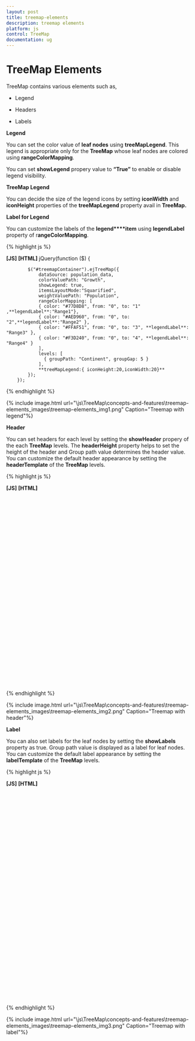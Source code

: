 ```yaml
---
layout: post
title: treemap-elements
description: treemap elements
platform: js
control: TreeMap
documentation: ug
---
```


# TreeMap Elements

TreeMap contains various elements such as,

* Legend

* Headers

* Labels

**Legend**

You can set the color value of **leaf nodes** using **treeMapLegend**. This legend is appropriate only for the **TreeMap** whose leaf nodes are colored using **rangeColorMapping**.

You can set **showLegend** propery value to **“True”** to enable or disable legend visibility.

**TreeMap Legend**

You can decide the size of the legend icons by setting **iconWidth** and **iconHeight** properties of the **treeMapLegend** property avail in **TreeMap.**

**Label for Legend**

You can customize the labels of the **legend****item** using **legendLabel** property of r**angeColorMapping**. 

{% highlight js %}

**[JS]**
**[HTML]**
       jQuery(function ($) {

            $("#treemapContainer").ejTreeMap({
                dataSource: population_data,
                colorValuePath: "Growth",
                showLegend: true,
                itemsLayoutMode:"Squarified",
                weightValuePath: "Population",
                rangeColorMapping: [
                { color: "#77D8D8", from: "0", to: "1" ,**legendLabel**:"Range1"},
                { color: "#AED960", from: "0", to: "2",**legendLabel**:"Range2" },
                { color: "#FFAF51", from: "0", to: "3", **legendLabel**: "Range3" },
                { color: "#F3D240", from: "0", to: "4", **legendLabel**: "Range4" }
                ],                   
                levels: [
                  { groupPath: "Continent", groupGap: 5 }
                ],
                **treeMapLegend:{ iconHeight:20,iconWidth:20}**
            });
        });



{% endhighlight %}



{% include image.html url="\js\TreeMap\concepts-and-features\treemap-elements_images\treemap-elements_img1.png" Caption="Treemap with legend"%}

**Header**

You can set headers for each level by setting the **showHeader** propery of the each **TreeMap** levels. The **headerHeight** property helps to set the height of the header and Group path value determines the header value. You can customize the default header appearance by setting the **headerTemplate** of the **TreeMap** levels.

{% highlight js %}

**[JS]**
**[HTML]**
<div  id="treemap" style="width: 950px; height: 500px; "></div>
    <script type="text/javascript">
        jQuery(function ($) {
            $("#treemapContainer").ejTreeMap({
                // ...             
                levels: [
                  {groupPath: "Continent", groupGap: 2, **headerHeight: 20,  headerTemplate: 'headertemplate'** }
                        ],
                // ...             
            });
        }); 
    </script>     

<script  id="headertemplate" type="application/jsrender">
<div style="background-color: white; margin:5px">
            <label style="color:black;font-size:medium;" >**{{:**header**}}**</label><br />            
      </div>                        
    </script>                      


{% endhighlight %}



{% include image.html url="\js\TreeMap\concepts-and-features\treemap-elements_images\treemap-elements_img2.png" Caption="Treemap with header"%}

**Label**

You can also set labels for the leaf nodes by setting the **showLabels** property as true. Group path value is displayed as a label for leaf nodes. You can customize the default label appearance by setting the **labelTemplate** of the **TreeMap** levels.

{% highlight js %}

**[JS]**
**[HTML]**
<div  id="treemap" style="width: 1100px; height: 550px; "></div>
    <script type="text/javascript">
        jQuery(function ($) {
            $("#treemapContainer").ejTreeMap({
                // ...                 
                levels: [
                  {groupPath: "Continent", groupGap: 2, headerHeight: 20, headerTemplate: 'headertemplate' }
                        ],

**leafItemSettings: { labelPath: "Region", showLabels: true, labelTemplate: 'labeltemplate'}**
                // ...

            });
        }); 
    </script>     

      <script  id="headertemplate" type="application/jsrender">
<div style="background-color: white; margin:5px">
            <label style="color:black;font-size:medium;" >**{{:**header**}}**</label><br />            
      </div>                        
    </script>      
     <script  id="labeltemplate" type="application/jsrender">
<div style="background-color: transparent;">
            <label style="color:white;font-size:small;margin:5px;" >**{{:**label**}}**</label><br />            
        </div>                        
    </script>      



{% endhighlight %}



{% include image.html url="\js\TreeMap\concepts-and-features\treemap-elements_images\treemap-elements_img3.png" Caption="Treemap with label"%}

